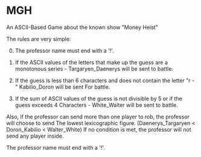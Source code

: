 # MGH
An ASCII-Based Game about the known show "Money Heist"




The rules are very simple:


0. The professor name must end with a '!'.


1. If the ASCII values of the letters that make up the guess are a monotonous series - Targaryen_Daenerys will be sent to battle.


2. If the guess is less than 6 characters and does not contain the letter "r -" Kabilio_Doron will be sent For battle.


3. If the sum of ASCII values of the guess is not divisible by 5 or if the guess exceeds 4
Characters - White_Walter will be sent to battle.


Also, if the professor can send more than one player to rob, the professor will choose to send
The lowest lexicographic figure.
(Daenerys_Targaryen < Doron_Kabilio < Walter_White)
If no condition is met, the professor will not send any player inside.


The professor name must end with a '!'.
